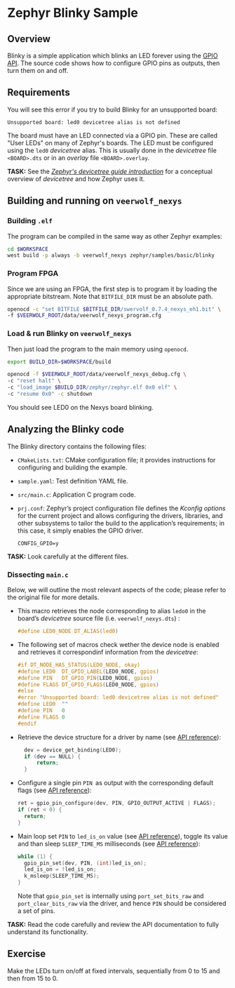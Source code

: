 # Zephyr Blinky Sample

## Overview

Blinky is a simple application which blinks an LED forever using the [GPIO API](https://docs.zephyrproject.org/apidoc/2.7.4/group__gpio__interface.html). The source code shows how to configure GPIO pins as outputs, then turn them on and off.

## Requirements

You will see this error if you try to build Blinky for an unsupported board:

```
Unsupported board: led0 devicetree alias is not defined
```

The board must have an LED connected via a GPIO pin. These are called "User LEDs" on many of Zephyr's boards. The LED must be configured using the `led0` *devicetree* alias. This is usually done in the *devicetree* file `<BOARD>.dts` or in an *overlay* file `<BOARD>.overlay`. 

**TASK:** See the [*Zephyr's devicetree guide introduction*](https://docs.zephyrproject.org/2.7.4/guides/dts/intro.html) for a conceptual overview of *devicetree* and how Zephyr uses it.

## Building and running on `veerwolf_nexys`

### Building `.elf`

The program can be compiled in the same way as other Zephyr examples:

```sh
cd $WORKSPACE
west build -p always -b veerwolf_nexys zephyr/samples/basic/blinky
```

### Program FPGA

Since we are using an FPGA, the first step is to program it by loading the appropriate bitstream. Note that `BITFILE_DIR` must be an absolute path.

```sh
openocd -c "set BITFILE $BITFILE_DIR/swervolf_0.7.4_nexys_eh1.bit" \
-f $VEERWOLF_ROOT/data/veerwolf_nexys_program.cfg
```

### Load & run Blinky on `veerwolf_nexys`

Then just load the program to the main memory using `openocd`. 

```sh
export BUILD_DIR=$WORKSPACE/build
```

```sh
openocd -f $VEERWOLF_ROOT/data/veerwolf_nexys_debug.cfg \
-c "reset halt" \
-c "load_image $BUILD_DIR/zephyr/zephyr.elf 0x0 elf" \
-c "resume 0x0" -c shutdown
```

You should see LED0 on the Nexys board blinking.

## Analyzing the Blinky code

The Blinky directory contains the following files:

* `CMakeLists.txt`: CMake configuration file; it provides instructions for configuring and building the example.
* `sample.yaml`: Test definition YAML file.
* `src/main.c`: Application C program code.
* `prj.conf`: Zephyr’s project configuration file defines the *Kconfig options* for the current project and allows configuring the drivers, libraries, and other subsystems to tailor the build to the application’s requirements; in this case, it simply enables the GPIO driver.

  ```
  CONFIG_GPIO=y
  ```

**TASK:** Look carefully at the different files.

### Dissecting `main.c`

Below, we will outline the most relevant aspects of the code; please refer to the original file for more details.

* This macro retrieves the node corresponding to alias `ledo0` in the board’s *devicetree* source file (i.e. `veerwolf_nexys.dts`) :
  ```c
  #define LED0_NODE DT_ALIAS(led0)
  ```
* The following set of macros check wether the device node is enabled and retrieves it correspondinf information from the *devicetree*:
  
  ```c
  #if DT_NODE_HAS_STATUS(LED0_NODE, okay)
  #define LED0	DT_GPIO_LABEL(LED0_NODE, gpios)
  #define PIN	DT_GPIO_PIN(LED0_NODE, gpios)
  #define FLAGS	DT_GPIO_FLAGS(LED0_NODE, gpios)
  #else
  #error "Unsupported board: led0 devicetree alias is not defined"
  #define LED0	""
  #define PIN	0
  #define FLAGS	0
  #endif
  ```
  
* Retrieve the device structure for a driver by name (see [API reference](https://docs.zephyrproject.org/apidoc/2.7.4/group__device__model.html#ga34899198834c2e592a2e312fa94682ab)):

  ```c
  	dev = device_get_binding(LED0);
  	if (dev == NULL) {
  		return;
  	}
  ```
  
* Configure a single pin `PIN `as output with the corresponding default flags (see [API reference](https://docs.zephyrproject.org/apidoc/2.7.4/group__gpio__interface.html#gaed4a2051d76db7eead8ed1719ce2ba33)):
  

  ```c
  ret = gpio_pin_configure(dev, PIN, GPIO_OUTPUT_ACTIVE | FLAGS);
  if (ret < 0) {
  	return;
  }
  ```
  
* Main loop set `PIN` to `led_is_on` value (see [API reference](https://docs.zephyrproject.org/apidoc/2.7.4/group__gpio__interface.html#gabfab69282fb99be119760436f2d18a9b)), toggle its value and than sleep `SLEEP_TIME_MS` milliseconds (see [API reference](https://docs.zephyrproject.org/apidoc/2.7.4/group__thread__apis.html#ga51307cdfe153ab3e918b18755d97c5d9)):
  ```c
  while (1) {
  	gpio_pin_set(dev, PIN, (int)led_is_on);
  	led_is_on = !led_is_on;
  	k_msleep(SLEEP_TIME_MS);
  }
  ```
  Note that  `gpio_pin_set` is internally using `port_set_bits_raw` and `port_clear_bits_raw` via the driver, and hence `PIN` should be considered a set of pins.

**TASK:** Read the code carefully and review the API documentation to fully understand its functionality.

## Exercise

Make the LEDs turn on/off at fixed intervals, sequentially from 0 to 15 and then from 15 to 0.

